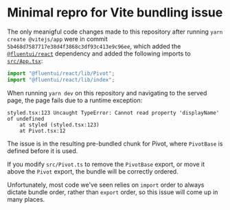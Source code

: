 # Minimal repro for Vite bundling issue

The only meanigful code changes made to this repository after running `yarn create @vitejs/app` were in commit `5b468d7587717e38d4f3868c3df93c413e9c96ee`, which added the [`@fluentui/react`](https://github.com/microsoft/fluentui/tree/master/packages/react) dependency and added the following imports to [`src/App.tsx`](src/App.tsx):

```ts
import "@fluentui/react/lib/Pivot";
import "@fluentui/react/lib/index";
```

When running `yarn dev` on this repository and navigating to the served page, the page fails due to a runtime exception:

```
styled.tsx:123 Uncaught TypeError: Cannot read property 'displayName' of undefined
    at styled (styled.tsx:123)
    at Pivot.tsx:12
```

The issue is in the resulting pre-bundled chunk for Pivot, where `PivotBase` is defined before it is used.

If you modify `src/Pivot.ts` to remove the `PivotBase` export, or move it above the `Pivot` export, the bundle will be correctly ordered.

Unfortunately, most code we've seen relies on `import` order to always dictate bundle order, rather than `export` order, so this issue will come up in many places.
